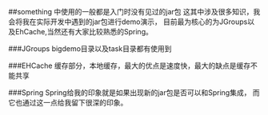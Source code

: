 ##something 中使用的一般都是入门时没有见过的jar包
这其中涉及很多知识，我会将我在实际开发中遇到的jar包进行demo演示，
目前最为核心的为JGroups以及EhCache,当然还有大家比较熟悉的Spring。

###JGroups
bigdemo目录以及task目录都有使用到

###EHCache
缓存部分，本地缓存，最大的优点是速度快，最大的缺点是缓存不能共享

###Spring
Spring给我的印象就是如果出现新的jar包是否可以和Spring集成，
而它也通过这一点给我留下很深的印象。